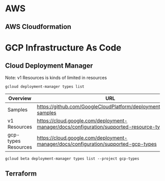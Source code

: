 # AWS

## AWS Cloudformation

# GCP Infrastructure As Code

## Cloud Deployment Manager
Note: v1 Resources is kinds of limited in resources
```
gcloud deployment-manager types list
```

| Overview | URL |
| --- | --- |
| Samples | https://github.com/GoogleCloudPlatform/deploymentmanager-samples |
| v1 Resources | https://cloud.google.com/deployment-manager/docs/configuration/supported-resource-types |
| gcp-types Resources | https://cloud.google.com/deployment-manager/docs/configuration/supported-gcp-types |

```
gcloud beta deployment-manager types list --project gcp-types
```

## Terraform

